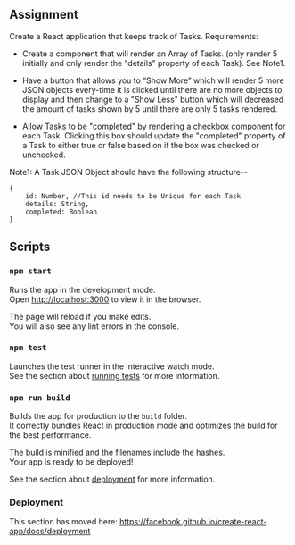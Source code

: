 ## Assignment

Create a React application that keeps track of Tasks.
Requirements:

- Create a component that will render an Array of Tasks. (only render 5 initially and only render the "details" property of each Task). See Note1.

- Have a button that allows you to “Show More” which will render 5 more JSON objects every-time it is clicked until there are no more objects to display and then change to a "Show Less" button which will decreased the amount of tasks shown by 5 until there are only 5 tasks rendered.

- Allow Tasks to be "completed" by rendering a checkbox component for each Task. Clicking this box should update the "completed" property of a Task to either true or false based on if the box was checked or unchecked.

Note1: A Task JSON Object should have the following structure--
```
{
    id: Number, //This id needs to be Unique for each Task
    details: String,
    completed: Boolean
}
```

## Scripts
### `npm start`

Runs the app in the development mode.<br />
Open [http://localhost:3000](http://localhost:3000) to view it in the browser.

The page will reload if you make edits.<br />
You will also see any lint errors in the console.

### `npm test`

Launches the test runner in the interactive watch mode.<br />
See the section about [running tests](https://facebook.github.io/create-react-app/docs/running-tests) for more information.

### `npm run build`

Builds the app for production to the `build` folder.<br />
It correctly bundles React in production mode and optimizes the build for the best performance.

The build is minified and the filenames include the hashes.<br />
Your app is ready to be deployed!

See the section about [deployment](https://facebook.github.io/create-react-app/docs/deployment) for more information.

### Deployment

This section has moved here: https://facebook.github.io/create-react-app/docs/deployment

